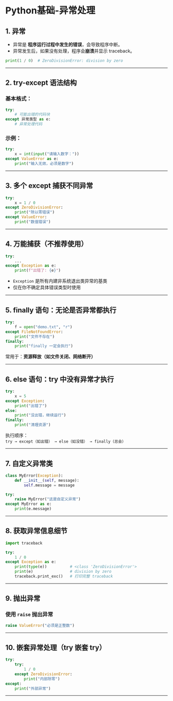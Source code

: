 # Python基础-异常处理

## 1. 异常

- 异常是 **程序运行过程中发生的错误**，会导致程序中断。
- 异常发生后，如果没有处理，程序会**崩溃**并显示 traceback。

```python
print(1 / 0)  # ZeroDivisionError: division by zero
```

---

## 2. try-except 语法结构

### 基本格式：

```python
try:
    # 可能出错的代码块
except 异常类型 as e:
    # 异常处理代码
```

### 示例：

```python
try:
    x = int(input("请输入数字："))
except ValueError as e:
    print("输入无效，必须是数字")
```

---

## 3. 多个 except 捕获不同异常

```python
try:
    x = 1 / 0
except ZeroDivisionError:
    print("除以零错误")
except ValueError:
    print("数值错误")
```

---

## 4. 万能捕获（不推荐使用）

```python
try:
    ...
except Exception as e:
    print(f"出错了: {e}")
```

- `Exception` 是所有内建非系统退出类异常的基类
- 仅在你不确定具体错误类型时使用

---

## 5. finally 语句：无论是否异常都执行

```python
try:
    f = open("demo.txt", "r")
except FileNotFoundError:
    print("文件不存在")
finally:
    print("finally 一定会执行")
```

常用于：**资源释放（如文件关闭、网络断开）**

---

## 6. else 语句：try 中没有异常才执行

```python
try:
    x = 5
except Exception:
    print("出错了")
else:
    print("没出错，继续运行")
finally:
    print("清理资源")
```

执行顺序：  
`try → except（如出错） → else（如没错） → finally（总会）`

---

## 7. 自定义异常类

```python
class MyError(Exception):
    def __init__(self, message):
        self.message = message

try:
    raise MyError("这是自定义异常")
except MyError as e:
    print(e.message)
```

---


## 8. 获取异常信息细节

```python
import traceback

try:
    1 / 0
except Exception as e:
    print(type(e))          # <class 'ZeroDivisionError'>
    print(e)                # division by zero
    traceback.print_exc()   # 打印完整 traceback
```

---

## 9. 抛出异常

### 使用 `raise` 抛出异常

```python
raise ValueError("必须是正整数")
```

---

## 10. 嵌套异常处理（try 嵌套 try）

```python
try:
    try:
        1 / 0
    except ZeroDivisionError:
        print("内部除零")
except:
    print("外部异常")
```

---



